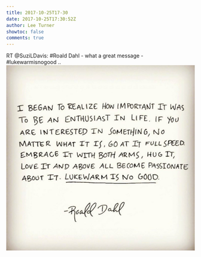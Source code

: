 ```yaml
---
title: 2017-10-25T17-30
date: 2017-10-25T17:30:52Z
author: Lee Turner
showtoc: false
comments: true
---
```


RT @SuziLDavis: #Roald Dahl - what a great message - #lukewarmisnogood .. ![](/img/x//923240456103911424-DM65NI6XcAAoD0Y.jpg)

